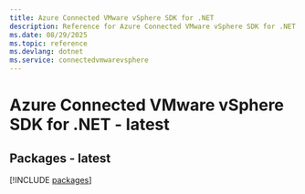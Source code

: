 ```yaml
---
title: Azure Connected VMware vSphere SDK for .NET
description: Reference for Azure Connected VMware vSphere SDK for .NET
ms.date: 08/29/2025
ms.topic: reference
ms.devlang: dotnet
ms.service: connectedvmwarevsphere
---
```

# Azure Connected VMware vSphere SDK for .NET - latest
## Packages - latest
[!INCLUDE [packages](connected-vmware-vsphere-index.md)]